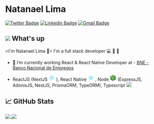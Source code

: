 # Natanael Lima

 [![Twitter Badge](https://img.shields.io/badge/-@Natanaelvich-1ca0f1?style=flat-square&labelColor=1ca0f1&logo=twitter&logoColor=white&link=https://twitter.com/natanaelvich)](https://twitter.com/natanaelvich) 
[![Linkedin Badge](https://img.shields.io/badge/-Natanael-blue?style=flat-square&logo=Linkedin&logoColor=white&link=https://www.linkedin.com/in/natanaelvich/)](https://www.linkedin.com/in/natanaelvich/) 
[![Gmail Badge](https://img.shields.io/badge/-taelima1997@gmail.com-c14438?style=flat-square&logo=Gmail&logoColor=white&link=mailto:taelima1997@gmail.com)](mailto:taelima1997@gmail.com)


## <img src="https://media.giphy.com/media/hvRJCLFzcasrR4ia7z/giphy.gif" width="30px"> What's up
🔥I'm Natanael Lima 🚀⚡
I'm a full stack developer :computer: 📱 💾
 
- :rocket:   I’m currently working React & React Native Developer at - <a href="https://www.linkedin.com/company/bneempregos/" rel=noopener target="_blank">BNE - Banco Nacional de Empregos</a>

- ReactJS (NextJS <code><img height="20" src="https://raw.githubusercontent.com/github/explore/80688e429a7d4ef2fca1e82350fe8e3517d3494d/topics/react/react.png"></code> ), React Native <code><img height="20" src="https://raw.githubusercontent.com/github/explore/80688e429a7d4ef2fca1e82350fe8e3517d3494d/topics/react/react.png"></code> , Node <code><img height="20" src="https://raw.githubusercontent.com/github/explore/80688e429a7d4ef2fca1e82350fe8e3517d3494d/topics/nodejs/nodejs.png"></code> (ExpressJS, AdonisJS, NestJS, PrismaORM, TypeORM),  Typescript <code><img height="20" src="https://upload.wikimedia.org/wikipedia/commons/thumb/4/4c/Typescript_logo_2020.svg/1200px-Typescript_logo_2020.svg.png"></code>

## &#x1f4c8; GitHub Stats

<a href="https://github.com/Natanaelvich">
  <img align="center" src="https://github-readme-stats.vercel.app/api/top-langs/?username=Natanaelvich&hide=java,html,text,css,objective-c&langs_count=3&theme=dracula" />
</a>
<a href="https://github.com/Natanaelvich">
  <img align="center" src="https://github-readme-stats.vercel.app/api?username=Natanaelvich&show_icons=true&theme=dracula&count_private=true&show_icons=true&line_height=27" />
</a> 
